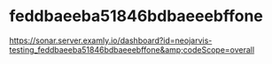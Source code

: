 # feddbaeeba51846bdbaeeebffone
https://sonar.server.examly.io/dashboard?id=neojarvis-testing_feddbaeeba51846bdbaeeebffone&amp;codeScope=overall
